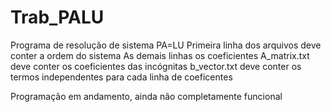 # Trab_PALU
Programa de resolução de sistema PA=LU
Primeira linha dos arquivos deve conter a ordem do sistema
As demais linhas os coeficientes
A_matrix.txt deve conter os coeficientes das incógnitas
b_vector.txt deve conter os termos independentes para cada linha de coeficentes

Programação em andamento, ainda não completamente funcional
 

